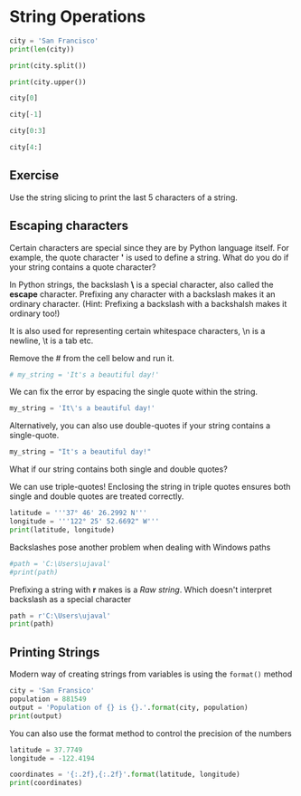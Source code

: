 # String Operations


```python
city = 'San Francisco'
print(len(city))
```


```python
print(city.split())
```


```python
print(city.upper())
```


```python
city[0]
```


```python
city[-1]
```


```python
city[0:3]
```


```python
city[4:]
```

## Exercise

Use the string slicing to print the last 5 characters of a string. 

## Escaping characters

Certain characters are special since they are by Python language itself. For example, the quote character **'** is used to define a string. What do you do if your string contains a quote character?

In Python strings, the backslash **\\** is a special character, also called the **escape** character. Prefixing any character with a backslash makes it an ordinary character. (Hint: Prefixing a backslash with a backshalsh makes it ordinary too!)

It is also used for representing certain whitespace characters, \n is a newline, \t is a tab etc.

Remove the # from the cell below and run it.


```python
# my_string = 'It's a beautiful day!'
```

We can fix the error by espacing the single quote within the string.


```python
my_string = 'It\'s a beautiful day!'
```

Alternatively, you can also use double-quotes if your string contains a single-quote.


```python
my_string = "It's a beautiful day!"
```

What if our string contains both single and double quotes?

We can use triple-quotes! Enclosing the string in triple quotes ensures both single and double quotes are treated correctly. 


```python
latitude = '''37° 46' 26.2992 N'''
longitude = '''122° 25' 52.6692" W'''
print(latitude, longitude)
```

Backslashes pose another problem when dealing with Windows paths



```python
#path = 'C:\Users\ujaval'
#print(path)
```

Prefixing a string with **r** makes is a *Raw string*. Which doesn't interpret backslash as a special character


```python
path = r'C:\Users\ujaval'
print(path)
```

## Printing Strings

Modern way of creating strings from variables is using the `format()` method


```python
city = 'San Fransico'
population = 881549
output = 'Population of {} is {}.'.format(city, population)
print(output)
```

You can also use the format method to control the precision of the numbers


```python
latitude = 37.7749
longitude = -122.4194

coordinates = '{:.2f},{:.2f}'.format(latitude, longitude)
print(coordinates)
```


```python

```
